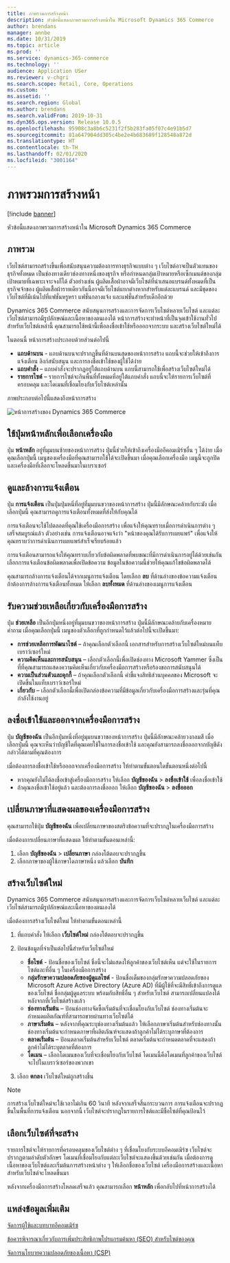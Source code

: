 ```yaml
---
title: ภาพรวมการสร้างหน้า
description: หัวข้อนี้แสดงภาพรวมการสร้างหน้าใน Microsoft Dynamics 365 Commerce
author: brendans
manager: annbe
ms.date: 10/31/2019
ms.topic: article
ms.prod: ''
ms.service: dynamics-365-commerce
ms.technology: ''
audience: Application USer
ms.reviewer: v-chgri
ms.search.scope: Retail, Core, Operations
ms.custom: ''
ms.assetid: ''
ms.search.region: Global
ms.author: brendans
ms.search.validFrom: 2019-10-31
ms.dyn365.ops.version: Release 10.0.5
ms.openlocfilehash: 95908c3a8b6c5231f2f5b283fa05f07c4e91b5d7
ms.sourcegitcommit: 81a647904dd305c4be2e4b683689f128548a872d
ms.translationtype: HT
ms.contentlocale: th-TH
ms.lasthandoff: 02/01/2020
ms.locfileid: "3001164"
---
```

# <a name="authoring-page-overview"></a>ภาพรวมการสร้างหน้า

  
 [!include [banner](includes/banner.md)]

หัวข้อนี้แสดงภาพรวมการสร้างหน้าใน Microsoft Dynamics 365 Commerce

## <a name="overview"></a>ภาพรวม

เว็บไซต์สามารถสร้างขึ้นเพื่อสนับสนุนความต้องการทางธุรกิจแบบต่าง ๆ เว็บไซต์อาจเป็นตัวแทนของธุรกิจทั้งหมด เป็นช่องทางเดียวช่องทางหนึ่งของธุรกิจ หรือกำหนดกลุ่มเป้าหมายหรือเซ็กเมนต์ของกลุ่มเป้าหมายที่เฉพาะเจาะจงก็ได้ ตัวอย่างเช่น ผู้ผลิตเสื้อผ้าอาจมีเว็บไซต์ที่นำเสนอแบรนด์ทั้งหมดที่เป็นธุรกิจเจ้าของ ผู้ผลิตเสื้อผ้ารายเดียวกันนี้อาจมีเว็บไซต์แยกต่างหากสำหรับแต่ละแบรนด์ และมีชุดของเว็บไซต์ที่มีเน้นไปที่แฟชั่นหรูหรา แฟชั่นกลางแจ้ง และแฟชั่นสำหรับเด็กอีกด้วย

Dynamics 365 Commerce สนับสนุนการสร้างและการจัดการเว็บไซต์หลายเว็บไซต์ และแต่ละเว็บไซต์สามารถมีรูปลักษณ์และเนื้อหาของตนเองได้ หน้าการสร้างจะทำหน้าที่เป็นจุดเข้าใช้งานทั่วไปสำหรับเว็บไซต์เหล่านี้ คุณสามารถใช้หน้านี้เพื่อลงชื่อเข้าใช้หรือออกจากระบบ และสร้างเว็บไซต์ใหม่ได้

ในตอนนี้ หน้าการสร้างประกอบด้วยส่วนต่อไปนี้

- **แถบด้านบน** - แถบด้านบนจะปรากฏขึ้นที่ด้านบนสุดของหน้าการสร้าง แถบนี้จะช่วยให้เข้าถึงการแจ้งเตือน ลิงก์สนับสนุน และการลงชื่อเข้าใช้ของผู้ใช้ได้ง่าย
- **แถบคำสั่ง** – แถบคำสั่งจะปรากฏอยู่ใต้แถบด้านบน แถบนี้สามารถใช้เพื่อสร้างเว็บไซต์ใหม่ได้
- **รายการไซต์** – รายการไซต์จะกินพื้นที่ทั้งหมดที่อยู่ใต้แถบคำสั่ง แถบนี้จะให้รายการเว็บไซต์ที่ครอบคลุม และโดเมนที่เชื่อมโยงกับเว็บไซต์เหล่านั้น

ภาพประกอบต่อไปนี้แสดงถึงหน้าการสร้าง

![หน้าการสร้างของ Dynamics 365 Commerce](../commerce/media/authoring_tools_01.png)

## <a name="use-the-home-button-to-select-a-tool"></a>ใช้ปุ่มหน้าหลักเพื่อเลือกเครื่องมือ

ปุ่ม **หน้าหลัก** อยู่ที่มุมบนซ้ายของหน้าการสร้าง ปุ่มนี้ช่วยให้เข้าถึงเครื่องมืออีคอมเมิร์ซอื่น ๆ ได้ง่าย เมื่อคุณเลือกปุ่มนี้ เมนูของเครื่องมือที่คุณสามารถใช้ได้จะเปิดขึ้นมา เมื่อคุณเลือกเครื่องมือ เมนูนี้จะถูกปิด และเครื่องมือที่เลือกจะโหลดขึ้นมาในเบราเซอร์

## <a name="view-and-clear-notifications"></a>ดูและล้างการแจ้งเตือน

ปุ่ม **การแจ้งเตือน** เป็นปุ่มปุ่มหนึ่ที่อยู่ที่มุมบนขวาของหน้าการสร้าง ปุ่มนี้มีลักษณะคล้ายกับระฆัง เมื่อเลือกปุ่มนี้ คุณสามารถดูการแจ้งเตือนทั้งหมดที่ส่งให้กับคุณได้

การแจ้งเตือนจะใช้ไปตลอดที่คุณใช้เครื่องมือการสร้าง เพื่อแจ้งให้คุณทราบเมื่อการดำเนินการต่าง ๆ เสร็จสมบูรณ์แล้ว ตัวอย่างเช่น การแจ้งเตือนอาจแจ้งว่า "หน้าของคุณได้รับการเผยแพร่" เพื่อแจ้งให้คุณทราบว่าการดำเนินการเผยแพร่สำเร็จเรียบร้อยแล้ว

การแจ้งเตือนสามารถแจ้งให้คุณทราบเกี่ยวกับข้อผิดพลาดที่พบขณะที่มีการดำเนินการอยู่ได้ด้วยเช่นกัน เลือกการแจ้งเตือนข้อผิดพลาดเพื่อเปิดข้อความ ข้อมูลในข้อความนี้ช่วยให้คุณแก้ไขข้อผิดพลาดได้

คุณสามารถล้างการแจ้งเตือนได้จากเมนูการแจ้งเตือน โดยเลือก **ลบ** ที่ด้านล่างของข้อความแจ้งเตือน ถ้าต้องการล้างการแจ้งเตือนทั้งหมด ให้เลือก **ลบทั้งหมด** ที่ด้านล่างของเมนูการแจ้งเตือน

## <a name="get-help-with-the-authoring-tool"></a>รับความช่วยเหลือเกี่ยวกับเครื่องมือการสร้าง

ปุ่ม **ช่วยเหลือ** เป็นอีกปุ่มหนึ่งอยู่ที่มุมบนขวาของหน้าการสร้าง ปุ่มนี้มีลักษณะคล้ายกับเครื่องหมายคำถาม เมื่อคุณเลือกปุ่มนี้ เมนูของตัวเลือกที่ถูกกำหนดไว้แล้วต่อไปนี้จะเปิดขึ้นมา:

- **การช่วยเหลือการพัฒนาไซต์** – ถ้าคุณเลือกตัวเลือกนี้ เอกสารสำหรับการสร้างเว็บไซต์ใหม่บนแท็บเบราว์เซอร์ใหม่
- **ความคิดเห็นและการสนับสนุน** – เลือกตัวเลือกนี้เพื่อเปิดช่องทาง Microsoft Yammer ซึ่งเป็นที่ที่คุณสามารถแสดงความคิดเห็นเกี่ยวกับเครื่องมือการสร้างหรือร้องขอการสนับสนุนได้
- **ความเป็นส่วนตัวและคุกกี้** – ถ้าคุณเลือกตัวเลือกนี้ คำชี้แจงสิทธิส่วนบุคคลของ Microsoft จะเปิดขึ้นในแท็บเบราว์เซอร์ใหม่
- **เกี่ยวกับ** – เลือกตัวเลือกนี้เพื่อเปิดกล่องข้อความที่มีข้อมูลเกี่ยวกับเครื่องมือการสร้างและรุ่นที่คุณกำลังใช้งานอยู่

## <a name="sign-in-to-and-out-of-the-authoring-tool"></a>ลงชื่อเข้าใช้และออกจากเครื่องมือการสร้าง

ปุ่ม **บัญชีของฉัน** เป็นอีกปุ่มหนึ่งที่อยู่มุมบนขวาของหน้าการสร้าง ปุ่มนี้มีลักษณะคล้ายวงกลมสี เมื่อเลือกปุ่มนี้ คุณจะเห็นว่าบัญชีใดที่คุณเคยใช้ในการลงชื่อเข้าใช้ และคุณยังสามารถลงชื่อออกจากบัญชีดังกล่าวได้ตามที่คุณต้องการ

เมื่อต้องการลงชื่อเข้าใช้หรือออกจากเครื่องมือการสร้าง ให้ทำตามขั้นตอนใดขั้นตอนหนึ่งต่อไปนี้

- หากคุณยังไม่ได้ลงชื่อเข้าสู่เครื่องมือการสร้าง ให้เลือก **บัญชีของฉัน** \> **ลงชื่อเข้าใช้** เพื่อลงชื่อเข้าใช้
- ถ้าคุณลงชื่อเข้าใช้อยู่แล้ว และต้องการลงชื่อออก ให้เลือก **บัญชีของฉัน** \> **ลงชื่อออก**

## <a name="change-the-display-language-of-the-authoring-tool"></a>เปลี่ยนภาษาที่แสดงผลของเครื่องมือการสร้าง

คุณสามารถใช้ปุ่ม **บัญชีของฉัน** เพื่อเปลี่ยนภาษาของสตริงข้อความที่จะปรากฏในเครื่องมือการสร้าง

เมื่อต้องการเปลี่ยนภาษาที่แสดงผล ให้ทำตามขั้นตอนเหล่านี้:

1. เลือก **บัญชีของฉัน** \> **เปลี่ยนภาษา** กล่องโต้ตอบจะปรากฏขึ้น
1. เลือกภาษาของผู้ใช้ภาษาใดภาษาหนึ่ง แล้วเลือก **บันทึก**

## <a name="create-a-new-website"></a>สร้างเว็บไซต์ใหม่

Dynamics 365 Commerce สนับสนุนการสร้างและการจัดการเว็บไซต์หลายเว็บไซต์ และแต่ละเว็บไซต์สามารถมีรูปลักษณ์และเนื้อหาของตนเองได้

เมื่อต้องการสร้างเว็บไซต์ใหม่ ให้ทำตามขั้นตอนเหล่านี้

1. ที่แถบคำสั่ง ให้เลือก **เว็บไซต์ใหม่** กล่องโต้ตอบจะปรากฏขึ้น
2. ป้อนข้อมูลที่จำเป็นต่อไปนี้สำหรับเว็บไซต์ใหม่

    - **ชื่อไซต์** - ป้อนชื่อของเว็บไซต์ ชื่อนี้จะไม่แสดงให้ลูกค้าของเว็บไซต์เห็น แต่จะใช้ในรายการไซต์และที่อื่น ๆ ในเครื่องมือการสร้าง
    - **กลุ่มรักษาความปลอดภัยของผู้ดูแลไซต์** - ป้อนชื่อเต็มของกลุ่มรักษาความปลอดภัยของ Microsoft Azure Active Directory (Azure AD) ที่มีผู้ใช้ที่จะมีสิทธิ์เข้าถึงการดูแลของเว็บไซต์ ชื่อกลุ่มผู้ดูแลระบบ พร้อมกับสิทธิ์อื่น ๆ สำหรับเว็บไซต์ สามารถเปลี่ยนแปลงได้หลังจากที่เว็บไซต์สร้างแล้ว
    - **ช่องทางเริ่มต้น** – ป้อนช่องทางจัดซื้อเริ่มต้นที่จะเชื่อมโยงกับเว็บไซต์ ช่องทางเริ่มต้นจะกำหนดผลิตภัณฑ์ที่สามารถขายผ่านทางเว็บไซต์ได้
    - **ภาษาเริ่มต้น** – หลังจากที่คุณระบุช่องทางเริ่มต้นแล้ว ให้เลือกภาษาเริ่มต้นสำหรับช่องทางนั้น ช่องทางเริ่มต้นจะกำหนดภาษาที่ผลิตภัณฑ์จะแสดงถ้าลูกค้าไม่ได้ระบุภาษาที่ต้องการ
    - **ตลาดเริ่มต้น** – ป้อนตลาดเริ่มต้นสำหรับเว็บไซต์ ตลาดเริ่มต้นจะกำหนดตลาดที่จะแสดงถ้าลูกค้าไม่ได้ระบุตลาดที่ต้องการ
    - **โดเมน** – เลือกโดเมนของเว็บที่จะเชื่อมโยงกับเว็บไซต์ โดเมนนี้คือโดเมนที่ลูกค้าของเว็บไซต์จะไปในเบราว์เซอร์ของพวกเขา

1. เลือก **ตกลง** เว็บไซต์ใหม่ถูกสร้างขึ้น

> [!NOTE]
> การสร้างเว็บไซต์ใหม่จะใช้เวลาไม่เกิน 60 วินาที หลังจากเสร็จสิ้นกระบวนการ การแจ้งเตือนจะปรากฏขึ้นในพื้นที่การแจ้งเตือน นอกจากนี้ เว็บไซต์จะปรากฏในรายการไซต์และมีชื่อไซต์ที่คุณป้อนไว้

## <a name="select-a-website-to-author"></a>เลือกเว็บไซต์ที่จะสร้าง

รายการไซต์จะให้รายการที่ครอบคลุมของเว็บไซต์ต่าง ๆ ที่เชื่อมโยงกับระบบอีคอมเมิร์ซ เว็บไซต์จะปรากฏตามลำดับตัวอักษร โดเมนที่เชื่อมโยงกับแต่ละเว็บไซต์จะแสดงขึ้นด้วยเช่นกัน เมื่อต้องการดูเนื้อหาของเว็บไซต์และเริ่มต้นการสร้างหน้าต่าง ๆ ให้เลือกชื่อของเว็บไซต์ เครื่องมือการสร้างและเนื้อหาสำหรับเว็บไซต์จะโหลดขึ้นมา

หลังจากเครื่องมือการสร้างโหลดเสร็จแล้ว คุณสามารถเลือก **หน้าหลัก** เพื่อกลับไปที่หน้าการสร้างได้

## <a name="additional-resources"></a>แหล่งข้อมูลเพิ่มเติม

[จัดการผู้ใช้และบทบาทอีคอมเมิร์ซ](manage-ecommerce-users-roles.md)

[ข้อควรพิจารณาเกี่ยวกับการเพิ่มประสิทธิภาพโปรแกรมค้นหา (SEO) สำหรับไซต์ของคุณ](search-engine-optimization-considerations.md)

[จัดการนโยบายความปลอดภัยของเนื้อหา (CSP)](manage-csp.md)

